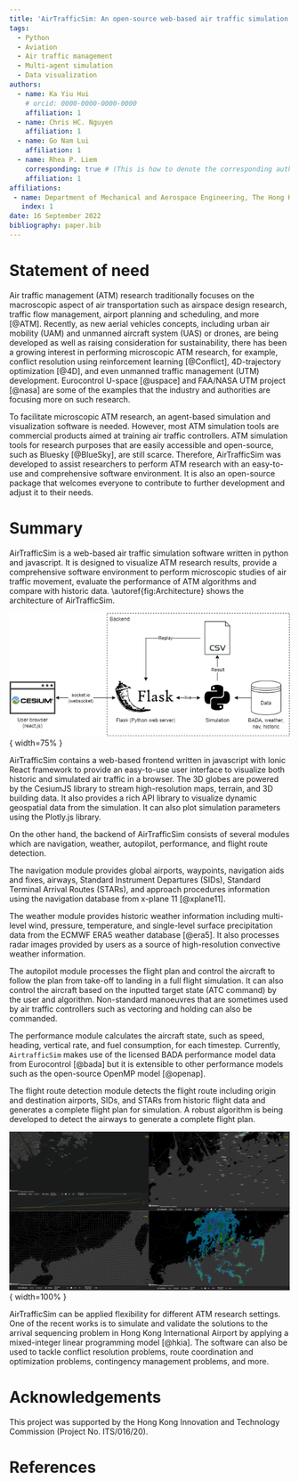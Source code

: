 ```yaml
---
title: 'AirTrafficSim: An open-source web-based air traffic simulation platform.'
tags:
  - Python
  - Aviation
  - Air traffic management
  - Multi-agent simulation
  - Data visualization
authors:
  - name: Ka Yiu Hui
    # orcid: 0000-0000-0000-0000
    affiliation: 1
  - name: Chris HC. Nguyen
    affiliation: 1
  - name: Go Nam Lui
    affiliation: 1
  - name: Rhea P. Liem
    corresponding: true # (This is how to denote the corresponding author)
    affiliation: 1
affiliations:
 - name: Department of Mechanical and Aerospace Engineering, The Hong Kong University of Science and Technology, Hong Kong
   index: 1
date: 16 September 2022
bibliography: paper.bib
---
```


# Statement of need

Air traffic management (ATM) research traditionally focuses on the macroscopic aspect of air transportation such as airspace design research, traffic flow management, airport planning and scheduling, and more [@ATM]. Recently, as new aerial vehicles concepts, including urban air mobility (UAM) and unmanned aircraft system (UAS) or drones, are being developed as well as raising consideration for sustainability, there has been a growing interest in performing microscopic ATM research, for example, conflict resolution using reinforcement learning [@Conflict], 4D-trajectory optimization [@4D], and even unmanned traffic management (UTM) development. Eurocontrol U-space [@uspace] and FAA/NASA UTM project [@nasa] are some of the examples that the industry and authorities are focusing more on such research. 

To facilitate microscopic ATM research, an agent-based simulation and visualization software is needed. However, most ATM simulation tools are commercial products aimed at training air traffic controllers. ATM simulation tools for research purposes that are easily accessible and open-source, such as Bluesky [@BlueSky], are still scarce. Therefore, AirTrafficSim was developed to assist researchers to perform ATM research with an easy-to-use and comprehensive software environment. It is also an open-source package that welcomes everyone to contribute to further development and adjust it to their needs.

# Summary

AirTrafficSim is a web-based air traffic simulation software written in python and javascript. It is designed to visualize ATM research results, provide a comprehensive software environment to perform microscopic studies of air traffic movement, evaluate the performance of ATM algorithms and compare with historic data. \autoref{fig:Architecture} shows the architecture of AirTrafficSim.

![Architecture of AirTrafficSim.\label{fig:Architecture}](figures/Architecture.png){ width=75% }

AirTrafficSim contains a web-based frontend written in javascript with Ionic React framework to provide an easy-to-use user interface to visualize both historic and simulated air traffic in a browser. The 3D globes are powered by the CesiumJS library to stream high-resolution maps, terrain, and 3D building data. It also provides a rich API library to visualize dynamic geospatial data from the simulation. It can also plot simulation parameters using the Plotly.js library.

On the other hand, the backend of AirTrafficSim consists of several modules which are navigation, weather, autopilot, performance, and flight route detection. 

The navigation module provides global airports, waypoints, navigation aids and fixes, airways, Standard Instrument Departures (SIDs), Standard Terminal Arrival Routes (STARs), and approach procedures information using the navigation database from x-plane 11 [@xplane11]. 

The weather module provides historic weather information including multi-level wind, pressure, temperature, and single-level surface precipitation data from the ECMWF ERA5 weather database [@era5]. It also processes radar images provided by users as a source of high-resolution convective weather information.

The autopilot module processes the flight plan and control the aircraft to follow the plan from take-off to landing in a full flight simulation. It can also control the aircraft based on the inputted target state (ATC command) by the user and algorithm. Non-standard manoeuvres that are sometimes used by air traffic controllers such as vectoring and holding can also be commanded.

The performance module calculates the aircraft state, such as speed, heading, vertical rate, and fuel consumption, for each timestep. Currently, `AirtrafficSim` makes use of the licensed BADA performance model data from Eurocontrol [@bada] but it is extensible to other performance models such as the open-source OpenMP model [@openap].

The flight route detection module detects the flight route including origin and destination airports, SIDs, and STARs from historic flight data and generates a complete flight plan for simulation. A robust algorithm is being developed to detect the airways to generate a complete flight plan.

![UI of AirTrafficSim showcasing different features. (Upper left: Fuel consumption of simulated flight. Upper right: Navigation waypoints. Lower left: ECMWF ERA5 Wind data. Lower right: HKO 256km radar image.)\label{fig:UI}](figures/UI.png){ width=100% }

AirTrafficSim can be applied flexibility for different ATM research settings. One of the recent works is to simulate and validate the solutions to the arrival sequencing problem in Hong Kong International Airport by applying a mixed-integer linear programming model [@hkia]. The software can also be used to tackle conflict resolution problems, route coordination and optimization problems, contingency management problems, and more.

# Acknowledgements

This project was supported by the Hong Kong Innovation and Technology Commission (Project No. ITS/016/20).

# References